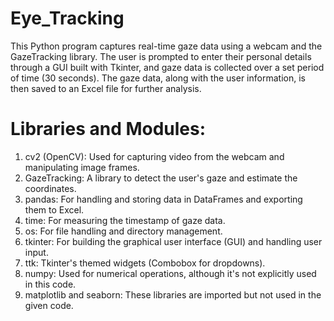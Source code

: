 # Eye_Tracking
This Python program captures real-time gaze data using a webcam and the GazeTracking library. The user is prompted to enter their personal details through a GUI built with Tkinter, and gaze data is collected over a set period of time (30 seconds). The gaze data, along with the user information, is then saved to an Excel file for further analysis.

# Libraries and Modules:
1. cv2 (OpenCV): Used for capturing video from the webcam and manipulating image frames.
2. GazeTracking: A library to detect the user's gaze and estimate the coordinates.
3. pandas: For handling and storing data in DataFrames and exporting them to Excel.
4. time: For measuring the timestamp of gaze data.
5. os: For file handling and directory management.
6. tkinter: For building the graphical user interface (GUI) and handling user input.
7. ttk: Tkinter's themed widgets (Combobox for dropdowns).
8. numpy: Used for numerical operations, although it's not explicitly used in this code.
9. matplotlib and seaborn: These libraries are imported but not used in the given code.
